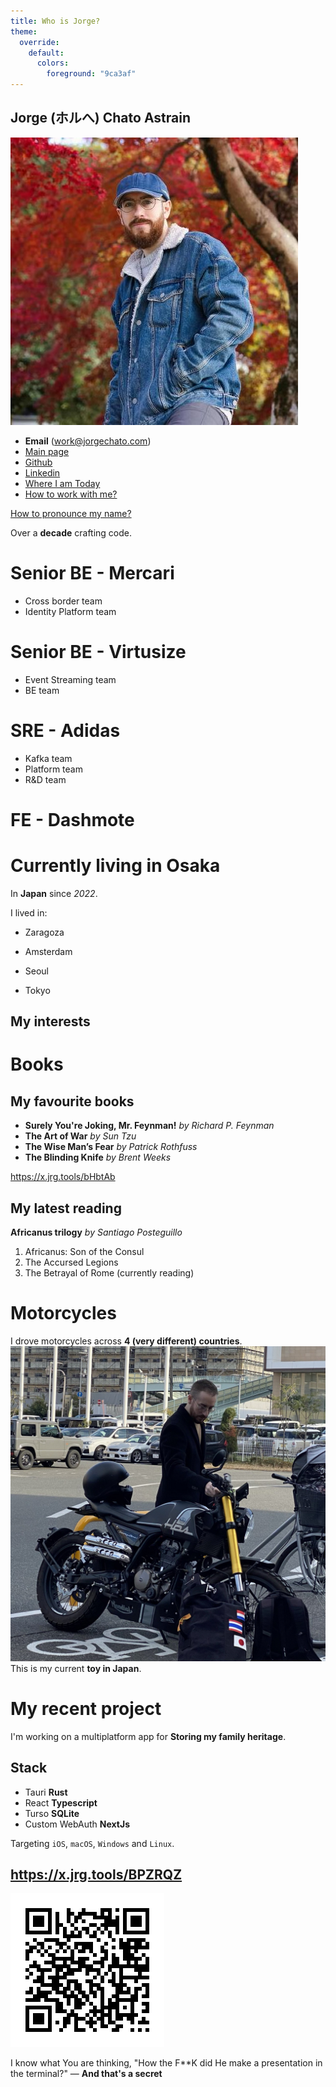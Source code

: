```yaml
---
title: Who is Jorge?
theme:
  override:
    default:
      colors:
        foreground: "9ca3af"
---
```


Jorge (ホルへ) Chato Astrain
---
<!-- column_layout: [2, 1] -->
<!-- column: 0 -->
![](./introduction/profile.jpeg)

* **Email** (work@jorgechato.com)
* [Main page](https://jorgechato.com)
* [Github](https://github.com/jorgechato)
* [Linkedin](https://www.linkedin.com/in/jorgechato/)
* [Where I am Today](https://whereisjorge.today/)
* [How to work with me?](https://x.jrg.tools/6IsFTc)

[How to pronounce my name?](https://x.jrg.tools/Rs9oBE)
<!-- column: 1 -->
Over a **decade** crafting code.
# Senior BE - Mercari
* Cross border team
* Identity Platform team
# Senior BE - Virtusize
* Event Streaming team
* BE team
# SRE - Adidas
* Kafka team
* Platform team
* R&D team
# FE - Dashmote

<!-- reset_layout -->
# Currently living in Osaka

In **Japan** since *2022*.

<!-- pause -->
I lived in:
* Zaragoza
<!-- pause -->
* Amsterdam
<!-- pause -->
* Seoul
<!-- pause -->
* Tokyo
<!-- end_slide -->
My interests
---
<!-- column_layout: [1, 1] -->
<!-- column: 0 -->
# Books
## My favourite books

* **Surely You're Joking, Mr. Feynman!** *by Richard P. Feynman*
* **The Art of War** *by Sun Tzu*
* **The Wise Man’s Fear** *by Patrick Rothfuss*
* **The Blinding Knife** *by Brent Weeks*

https://x.jrg.tools/bHbtAb

## My latest reading

**Africanus trilogy** *by Santiago Posteguillo*

1. Africanus: Son of the Consul
2. The Accursed Legions
3. The Betrayal of Rome (currently reading)

<!-- column: 1 -->
# Motorcycles
I drove motorcycles across **4 (very different) countries**.
![image:width:50%](./introduction/mondial.jpeg)
This is my current **toy in Japan**.

# My recent project
I'm working on a multiplatform app for **Storing my family heritage**.
<!-- pause -->
## Stack
* Tauri **Rust**
* React **Typescript**
* Turso **SQLite**
* Custom WebAuth **NextJs**

Targeting `iOS`, `macOS`, `Windows` and `Linux`.
<!-- end_slide -->
https://x.jrg.tools/BPZRQZ
---
![](./introduction/qr.png)

<!-- pause -->
I know what You are thinking, "How the F\*\*K did He make a presentation in the terminal?" — **And that's a secret**
